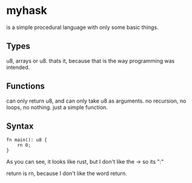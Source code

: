 # myhask
is a simple procedural language with only some basic things.

## Types
u8, arrays or u8. thats it, because that is the way programming was intended.

## Functions
can only return u8, and can only take u8 as arguments. no recursion, no loops, no nothing. just a simple function.

## Syntax
```
fn main(): u8 {
    rn 0;
}
```

As you can see, it looks like rust, but I don't like the -> so its ":"

return is rn, because I don't like the word return.
